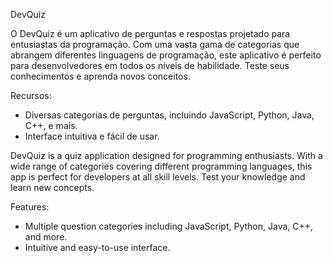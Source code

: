 DevQuiz

O DevQuiz é um aplicativo de perguntas e respostas projetado para entusiastas da programação. Com uma vasta gama de categorias que abrangem diferentes linguagens de programação, este aplicativo é perfeito para desenvolvedores em todos os níveis de habilidade. Teste seus conhecimentos e aprenda novos conceitos.

Recursos:

- Diversas categorias de perguntas, incluindo JavaScript, Python, Java, C++, e mais.
- Interface intuitiva e fácil de usar.

DevQuiz is a quiz application designed for programming enthusiasts. With a wide range of categories covering different programming languages, this app is perfect for developers at all skill levels. Test your knowledge and learn new concepts.

Features:

- Multiple question categories including JavaScript, Python, Java, C++, and more.
- Intuitive and easy-to-use interface.
